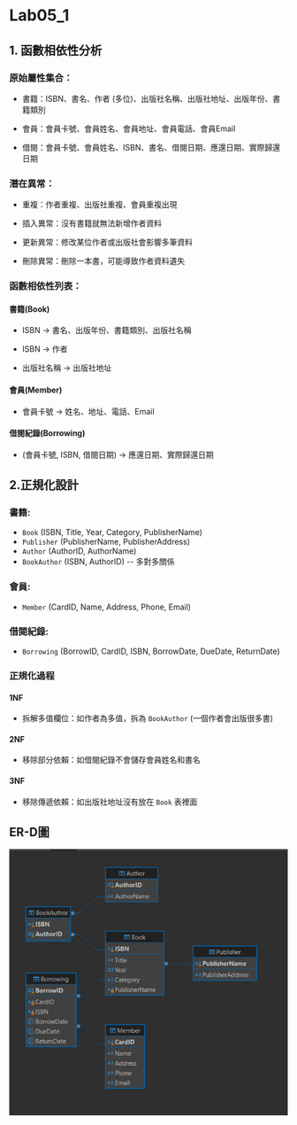 # Lab05_1
## 1. 函數相依性分析   
### 原始屬性集合：

  - 書籍：ISBN、書名、作者 (多位)、出版社名稱、出版社地址、出版年份、書籍類別

  - 會員：會員卡號、會員姓名、會員地址、會員電話、會員Email

  - 借閱：會員卡號、會員姓名、ISBN、書名、借閱日期、應還日期、實際歸還日期

### 潛在異常：

- 重複：作者重複、出版社重複、會員重複出現

- 插入異常：沒有書籍就無法新增作者資料

- 更新異常：修改某位作者或出版社會影響多筆資料

- 刪除異常：刪除一本書，可能導致作者資料遺失

### 函數相依性列表：

#### 書籍(Book)

- ISBN → 書名、出版年份、書籍類別、出版社名稱

- ISBN → 作者

- 出版社名稱 → 出版社地址

#### 會員(Member)

- 會員卡號 → 姓名、地址、電話、Email

#### 借閱紀錄(Borrowing)

- (會員卡號, ISBN, 借閱日期) → 應還日期、實際歸還日期



## 2.正規化設計
### 書籍:
- `Book` (ISBN, Title, Year, Category, PublisherName)
- `Publisher` (PublisherName, PublisherAddress)
- `Author` (AuthorID, AuthorName)
- `BookAuthor` (ISBN, AuthorID)   -- 多對多關係
### 會員:
- `Member` (CardID, Name, Address, Phone, Email)
### 借閱紀錄:
- `Borrowing` (BorrowID, CardID, ISBN, BorrowDate, DueDate, ReturnDate)

### 正規化過程

#### 1NF 

- 拆解多值欄位：如作者為多值，拆為 `BookAuthor` (一個作者會出版很多書)

#### 2NF

- 移除部分依賴：如借閱紀錄不會儲存會員姓名和書名

#### 3NF

- 移除傳遞依賴：如出版社地址沒有放在 `Book` 表裡面

## ER-D圖

![Lab05_01](https://github.com/Fukulyn/Lab-05/blob/main/Lab-05_1/Lab05_01.png)
